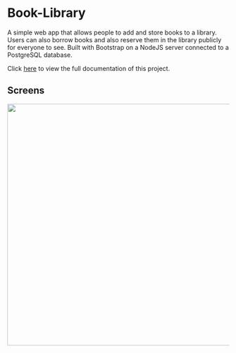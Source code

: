 # Book-Library
A simple web app that allows people to add and store books to a library. 
Users can also borrow books and also reserve them in the library publicly for everyone to see. Built with Bootstrap on a NodeJS server connected to a PostgreSQL database.

Click [here](https://docs.google.com/presentation/d/1NgRq8GDHyftGMMYGjiyhp0JfD1KNtd3sMPDpYdnXx-o/edit?usp=sharing) to view the full documentation of this project.

## Screens

<img src = "https://user-images.githubusercontent.com/62797899/112095864-47895c00-8bc3-11eb-9237-f52b1a4ef427.png" width = "550">
